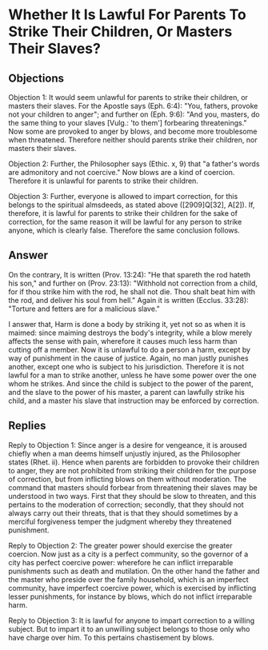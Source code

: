 # Whether It Is Lawful For Parents To Strike Their Children, Or Masters Their Slaves?

## Objections

Objection 1: It would seem unlawful for parents to strike their children, or masters their slaves. For the Apostle says (Eph. 6:4): "You, fathers, provoke not your children to anger"; and further on (Eph. 9:6): "And you, masters, do the same thing to your slaves [Vulg.: 'to them'] forbearing threatenings." Now some are provoked to anger by blows, and become more troublesome when threatened. Therefore neither should parents strike their children, nor masters their slaves.

Objection 2: Further, the Philosopher says (Ethic. x, 9) that "a father's words are admonitory and not coercive." Now blows are a kind of coercion. Therefore it is unlawful for parents to strike their children.

Objection 3: Further, everyone is allowed to impart correction, for this belongs to the spiritual almsdeeds, as stated above ([2909]Q[32], A[2]). If, therefore, it is lawful for parents to strike their children for the sake of correction, for the same reason it will be lawful for any person to strike anyone, which is clearly false. Therefore the same conclusion follows.

## Answer

On the contrary, It is written (Prov. 13:24): "He that spareth the rod hateth his son," and further on (Prov. 23:13): "Withhold not correction from a child, for if thou strike him with the rod, he shall not die. Thou shalt beat him with the rod, and deliver his soul from hell." Again it is written (Ecclus. 33:28): "Torture and fetters are for a malicious slave."

I answer that, Harm is done a body by striking it, yet not so as when it is maimed: since maiming destroys the body's integrity, while a blow merely affects the sense with pain, wherefore it causes much less harm than cutting off a member. Now it is unlawful to do a person a harm, except by way of punishment in the cause of justice. Again, no man justly punishes another, except one who is subject to his jurisdiction. Therefore it is not lawful for a man to strike another, unless he have some power over the one whom he strikes. And since the child is subject to the power of the parent, and the slave to the power of his master, a parent can lawfully strike his child, and a master his slave that instruction may be enforced by correction.

## Replies

Reply to Objection 1: Since anger is a desire for vengeance, it is aroused chiefly when a man deems himself unjustly injured, as the Philosopher states (Rhet. ii). Hence when parents are forbidden to provoke their children to anger, they are not prohibited from striking their children for the purpose of correction, but from inflicting blows on them without moderation. The command that masters should forbear from threatening their slaves may be understood in two ways. First that they should be slow to threaten, and this pertains to the moderation of correction; secondly, that they should not always carry out their threats, that is that they should sometimes by a merciful forgiveness temper the judgment whereby they threatened punishment.

Reply to Objection 2: The greater power should exercise the greater coercion. Now just as a city is a perfect community, so the governor of a city has perfect coercive power: wherefore he can inflict irreparable punishments such as death and mutilation. On the other hand the father and the master who preside over the family household, which is an imperfect community, have imperfect coercive power, which is exercised by inflicting lesser punishments, for instance by blows, which do not inflict irreparable harm.

Reply to Objection 3: It is lawful for anyone to impart correction to a willing subject. But to impart it to an unwilling subject belongs to those only who have charge over him. To this pertains chastisement by blows.